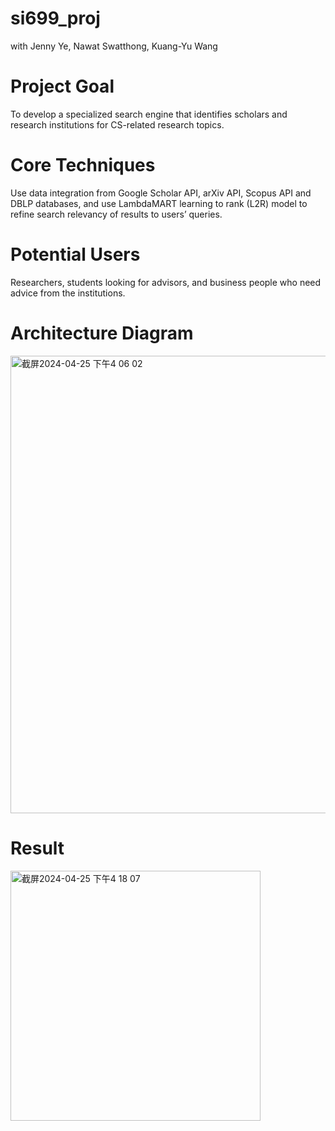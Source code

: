 # si699_proj
with Jenny Ye, Nawat Swatthong, Kuang-Yu Wang

# Project Goal
To develop a specialized search engine that identifies scholars and research institutions for CS-related research topics.
# Core Techniques
Use data integration from Google Scholar API, arXiv API, Scopus API and DBLP databases, and use LambdaMART learning to rank (L2R) model to refine search relevancy of results to users’ queries.
# Potential Users
Researchers, students looking for advisors, and business people who need advice from the institutions.

# Architecture Diagram

<img width="732" alt="截屏2024-04-25 下午4 06 02" src="https://github.com/kr35xk/si699_proj/assets/106477491/ecc354d0-892f-436f-8c4c-11945d5b017c">

# Result
<img width="400" alt="截屏2024-04-25 下午4 18 07" src="https://github.com/kr35xk/si699_proj/assets/106477491/f1e6fcf8-73b6-40b3-95e4-addfbd9f4fa7">

